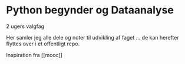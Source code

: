# Python begynder og Dataanalyse 
2 ugers valgfag

Her samler jeg alle dele og noter til udvikling af faget ...
de kan herefter flyttes over i et offentligt repo.

Inspiration fra [[mooc]]
